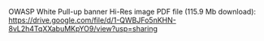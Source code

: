OWASP White Pull-up banner Hi-Res image PDF file (115.9 Mb download): https://drive.google.com/file/d/1-QWBJFo5nKHN-8vL2h4TqXXabuMKpYO9/view?usp=sharing
